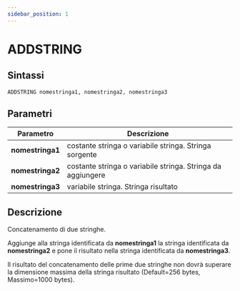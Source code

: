 ```yaml
---
sidebar_position: 1
---
```


# ADDSTRING

## Sintassi

  ```
  ADDSTRING nomestringa1, nomestringa2, nomestringa3
  ```

## Parametri
|Parametro                 | Descrizione                                                    |                
|--------------------------|----------------------------------------------------------------|
| **nomestringa1**         | costante stringa o variabile stringa. Stringa sorgente         |         
| **nomestringa2**         | costante stringa o variabile stringa. Stringa da aggiungere    |         
| **nomestringa3**         | variabile stringa. Stringa risultato                           |         

## Descrizione
Concatenamento di due stringhe.

Aggiunge alla stringa identificata da **nomestringa1** la stringa identificata da **nomestringa2** e pone il risultato nella stringa identificata da **nomestringa3**.

Il risultato del concatenamento delle prime due stringhe non dovrà superare la dimensione massima della stringa risultato (Default=256 bytes, Massimo=1000 bytes).

